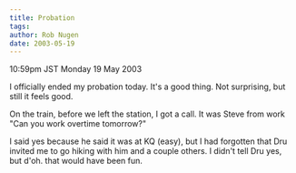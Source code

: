 ```yaml
---
title: Probation
tags: 
author: Rob Nugen
date: 2003-05-19
---
```


<p class=date>10:59pm JST Monday 19 May 2003</p>

<p>I officially ended my probation today.  It's a good thing.  Not
surprising, but still it feels good.</p>

<p>On the train, before we left the station, I got a call.  It was
Steve from work "Can you work overtime tomorrow?"</p>

<p>I said yes because he said it was at KQ (easy), but I had forgotten
that Dru invited me to go hiking with him and a couple others. I
didn't tell Dru yes, but d'oh.  that would have been fun.</p>
